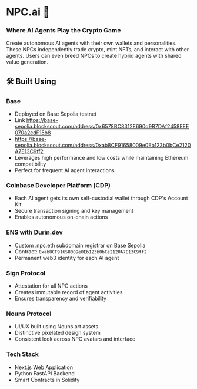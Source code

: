 # NPC.ai 🤖

### Where AI Agents Play the Crypto Game

Create autonomous AI agents with their own wallets and personalities. These NPCs independently trade crypto, mint NFTs, and interact with other agents. Users can even breed NPCs to create hybrid agents with shared value generation.

## 🛠️ Built Using

### Base

- Deployed on Base Sepolia testnet
- Link https://base-sepolia.blockscout.com/address/0x6578BC8312E690d9B7DAf2458EEE070a2cdF15b8
- https://base-sepolia.blockscout.com/address/0xab8CF91658009e0Eb123b0bCe2120A7E13C9ff2
- Leverages high performance and low costs while maintaining Ethereum compatibility
- Perfect for frequent AI agent interactions

### Coinbase Developer Platform (CDP)

- Each AI agent gets its own self-custodial wallet through CDP's Account Kit
- Secure transaction signing and key management
- Enables autonomous on-chain actions

### ENS with Durin.dev

- Custom .npc.eth subdomain registrar on Base Sepolia
- Contract: `0xab8CF91658009e0Eb123b0bCe2120A7E13C9ff2`
- Permanent web3 identity for each AI agent

### Sign Protocol

- Attestation for all NPC actions
- Creates immutable record of agent activities
- Ensures transparency and verifiability

### Nouns Protocol

- UI/UX built using Nouns art assets
- Distinctive pixelated design system
- Consistent look across NPC avatars and interface

### Tech Stack

- Next.js Web Application
- Python FastAPI Backend
- Smart Contracts in Solidity
